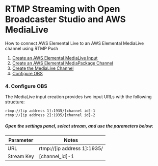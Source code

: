 # RTMP Streaming with Open Broadcaster Studio and AWS MediaLive
How to connect AWS Elemental Live to an AWS Elemental MediaLive channel using RTMP Push
1. [Create an AWS Elemental MediaLive Input](#1-create-an-aws-elemental-medialive-input)
2. [Create an AWS Elemental MediaPackage Channel](#2-create-an-aws-elemental-mediapackage-channel)
3. [Create the MediaLive Channel](#3-create-the-medialive-channel)
4. [Configure OBS](#4-configure-obs)


### 4. Configure OBS
The MediaLive input creation provides two input URLs with the following structure:
```
rtmp://[ip address 1]:1935/[channel id]-1
rtmp://[ip address 2]:1935/[channel id]-2
```

##### Open the settings panel, select stream, and use the parameters below:
Parameter | Notes
------------ | -------------
 URL | rtmp://[ip address 1]:1935/
 Stream Key | [channel_id]-1
